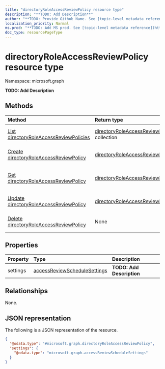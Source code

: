 ```yaml
---
title: "directoryRoleAccessReviewPolicy resource type"
description: "**TODO: Add Description**"
author: "**TODO: Provide Github Name. See [topic-level metadata reference](https://msgo.azurewebsites.net/add/document/guidelines/metadata.html#topic-level-metadata)**"
localization_priority: Normal
ms.prod: "**TODO: Add MS prod. See [topic-level metadata reference](https://msgo.azurewebsites.net/add/document/guidelines/metadata.html#topic-level-metadata)**"
doc_type: resourcePageType
---
```


# directoryRoleAccessReviewPolicy resource type

Namespace: microsoft.graph

**TODO: Add Description**

## Methods
|Method|Return type|Description|
|:---|:---|:---|
|[List directoryRoleAccessReviewPolicies](../api/directoryroleaccessreviewpolicy-list.md)|[directoryRoleAccessReviewPolicy](../resources/directoryroleaccessreviewpolicy.md) collection|Get a list of the [directoryRoleAccessReviewPolicy](../resources/directoryroleaccessreviewpolicy.md) objects and their properties.|
|[Create directoryRoleAccessReviewPolicy](../api/directoryroleaccessreviewpolicy-create.md)|[directoryRoleAccessReviewPolicy](../resources/directoryroleaccessreviewpolicy.md)|Create a new [directoryRoleAccessReviewPolicy](../resources/directoryroleaccessreviewpolicy.md) object.|
|[Get directoryRoleAccessReviewPolicy](../api/directoryroleaccessreviewpolicy-get.md)|[directoryRoleAccessReviewPolicy](../resources/directoryroleaccessreviewpolicy.md)|Read the properties and relationships of a [directoryRoleAccessReviewPolicy](../resources/directoryroleaccessreviewpolicy.md) object.|
|[Update directoryRoleAccessReviewPolicy](../api/directoryroleaccessreviewpolicy-update.md)|[directoryRoleAccessReviewPolicy](../resources/directoryroleaccessreviewpolicy.md)|Update the properties of a [directoryRoleAccessReviewPolicy](../resources/directoryroleaccessreviewpolicy.md) object.|
|[Delete directoryRoleAccessReviewPolicy](../api/directoryroleaccessreviewpolicy-delete.md)|None|Deletes a [directoryRoleAccessReviewPolicy](../resources/directoryroleaccessreviewpolicy.md) object.|

## Properties
|Property|Type|Description|
|:---|:---|:---|
|settings|[accessReviewScheduleSettings](../resources/accessreviewschedulesettings.md)|**TODO: Add Description**|

## Relationships
None.

## JSON representation
The following is a JSON representation of the resource.
<!-- {
  "blockType": "resource",
  "keyProperty": "id",
  "@odata.type": "microsoft.graph.directoryRoleAccessReviewPolicy",
  "baseType": "",
  "openType": false
}
-->
``` json
{
  "@odata.type": "#microsoft.graph.directoryRoleAccessReviewPolicy",
  "settings": {
    "@odata.type": "microsoft.graph.accessReviewScheduleSettings"
  }
}
```

